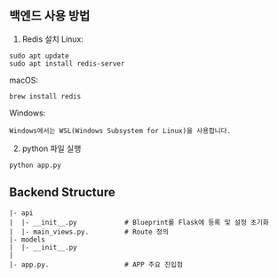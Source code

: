 ## 백엔드 사용 방법

1. Redis 설치
   Linux:

```
sudo apt update
sudo apt install redis-server
```

macOS:

```
brew install redis
```

Windows:

```
Windows에서는 WSL(Windows Subsystem for Linux)을 사용합니다.
```

2. python 파일 실행

```
python app.py
```

## Backend Structure

```
|- api
|  |- __init__.py            # Blueprint를 Flask에 등록 및 설정 초기화
|  |- main_views.py.         # Route 정의
|- models
|  |- __init__.py
|
|- app.py.                   # APP 주요 진입점
```

